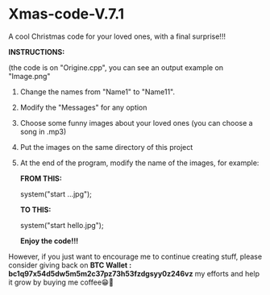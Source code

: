 # Xmas-code-V.7.1
A cool Christmas code for your loved ones, with a final surprise!!!

**INSTRUCTIONS:**

(the code is on "Origine.cpp", you can see an output example on "Image.png"

1. Change the names from "Name1" to "Name11".
2. Modify the "Messages" for any option
3. Choose some funny images about your loved ones (you can choose a song in .mp3)
4. Put the images on the same directory of this project
5. At the end of the program, modify the name of the images, for example:

   **FROM THIS:**

   system("start     ...jpg");
   

   **TO THIS:**

   system("start     hello.jpg");


   **Enjoy the code!!!**

However, if you just want to encourage me to continue creating stuff, please consider giving back on **BTC Wallet : bc1q97x54d5dw5m5m2c37pz73h53fzdgsyy0z246vz** my efforts and help it grow by buying me coffee😁🤝
